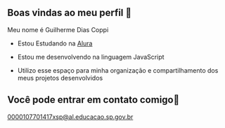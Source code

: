 ## Boas vindas ao meu perfil 👋

Meu nome é Guilherme Dias Coppi

- Estou Estudando na [Alura](https://www.alura.com.br)

- Estou me desenvolvendo na linguagem JavaScript

- Utilizo esse espaço para minha organização e compartilhamento dos meus projetos desenvolvidos

## Você pode entrar em contato comigo📧

0000107701417xsp@al.educacao.sp.gov.br
